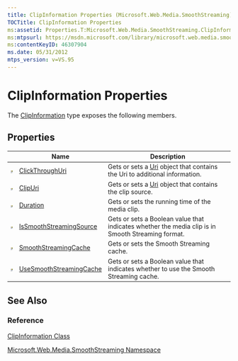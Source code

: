 ```yaml
---
title: ClipInformation Properties (Microsoft.Web.Media.SmoothStreaming)
TOCTitle: ClipInformation Properties
ms:assetid: Properties.T:Microsoft.Web.Media.SmoothStreaming.ClipInformation
ms:mtpsurl: https://msdn.microsoft.com/library/microsoft.web.media.smoothstreaming.clipinformation_properties(v=VS.95)
ms:contentKeyID: 46307904
ms.date: 05/31/2012
mtps_version: v=VS.95
---
```


# ClipInformation Properties

The [ClipInformation](clipinformation-class-microsoft-web-media-smoothstreaming_1.md) type exposes the following members.

## Properties

||Name|Description|
|--- |--- |--- |
|![Public property](images/Ff728140.pubproperty(en-us,VS.90).gif "Public property")|[ClickThroughUri](clipinformation-clickthroughuri-property-microsoft-web-media-smoothstreaming_1.md)|Gets or sets a [Uri](https://msdn.microsoft.com/library/txt7706a(v=vs.95)) object that contains the Uri to additional information.|
|![Public property](images/Ff728140.pubproperty(en-us,VS.90).gif "Public property")|[ClipUri](clipinformation-clipuri-property-microsoft-web-media-smoothstreaming_1.md)|Gets or sets a [Uri](https://msdn.microsoft.com/library/txt7706a(v=vs.95)) object that contains the clip source.|
|![Public property](images/Ff728140.pubproperty(en-us,VS.90).gif "Public property")|[Duration](clipinformation-duration-property-microsoft-web-media-smoothstreaming_1.md)|Gets or sets the running time of the media clip.|
|![Public property](images/Ff728140.pubproperty(en-us,VS.90).gif "Public property")|[IsSmoothStreamingSource](clipinformation-issmoothstreamingsource-property-microsoft-web-media-smoothstreaming_1.md)|Gets or sets a Boolean value that indicates whether the media clip is in Smooth Streaming format.|
|![Public property](images/Ff728140.pubproperty(en-us,VS.90).gif "Public property")|[SmoothStreamingCache](clipinformation-smoothstreamingcache-property-microsoft-web-media-smoothstreaming_1.md)|Gets or sets the Smooth Streaming cache.|
|![Public property](images/Ff728140.pubproperty(en-us,VS.90).gif "Public property")|[UseSmoothStreamingCache](clipinformation-usesmoothstreamingcache-property-microsoft-web-media-smoothstreaming_1.md)|Gets or sets a Boolean value that indicates whether to use the Smooth Streaming cache.|


## See Also

### Reference

[ClipInformation Class](clipinformation-class-microsoft-web-media-smoothstreaming_1.md)

[Microsoft.Web.Media.SmoothStreaming Namespace](microsoft-web-media-smoothstreaming-namespace_1.md)

